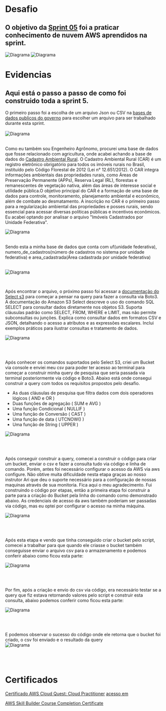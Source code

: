# Desafio
## O objetivo da [Sprint 05](https://github.com/rafaelkabata/ProgramaBolsasPB/tree/main/Sprint%205/Desafio) foi a praticar conhecimento de nuvem AWS aprendidos na sprint.

![Diagrama](https://github.com/rafaelkabata/ProgramaBolsasPB/blob/main/Sprint%205/evidencias/obj_desafio_1.png)
![Diagrama](https://github.com/rafaelkabata/ProgramaBolsasPB/blob/main/Sprint%205/evidencias/obj_desafio_2.png)
<br/>
</div>

# Evidencias

## Aqui está o passo a passo de como foi construido toda a sprint 5.

O primeiro passo foi a escolha de um arquivo Json ou CSV na [bases de dados publicos do governo](https://dados.gov.br/home) para escolher um arquivo para ser trabalhado durante esta sprint.<br><br>
![Diagrama](https://github.com/rafaelkabata/ProgramaBolsasPB/blob/main/Sprint%205/evidencias/dados_governo.png)
<br><br>

Como eu também sou Engenheiro Agrônomo, procurei uma base de dados que fosse relacionado com agricultura, onde acabei achando a base de dados do [Cadastro Ambiental Rural](https://dados.gov.br/dados/conjuntos-dados/cadastro-ambiental-rural1). O Cadastro Ambiental Rural (CAR) é um registro eletrônico obrigatório para todos os imóveis rurais no Brasil, instituído pelo Código Florestal de 2012 (Lei n° 12.651/2012). O CAR integra informações ambientais das propriedades rurais, como Áreas de Preservação Permanente (APPs), Reserva Legal (RL), florestas e remanescentes de vegetação nativa, além das áreas de interesse social e utilidade pública.O objetivo principal do CAR é a formação de uma base de dados para controle, monitoramento, planejamento ambiental e econômico, além de combate ao desmatamento. A inscrição no CAR é o primeiro passo para a regularização ambiental das propriedades e posses rurais, sendo essencial para acessar diversas políticas públicas e incentivos econômicos. Eu acabei optando por analisar o arquivo "Imóveis Cadastrados por Unidade Federativa". 
<br>

![Diagrama](https://github.com/rafaelkabata/ProgramaBolsasPB/blob/main/Sprint%205/evidencias/cadastro_area_rural.png)
<br><br>

Sendo esta a minha base de dados que conta com uf(unidade federativa), numero_de_cadastros(número de cadastros no sistema por unidade federativa) e area_cadastrada(Área cadastrada por unidade federativa) <br> <br>

![Diagrama](https://github.com/rafaelkabata/ProgramaBolsasPB/blob/main/Sprint%205/evidencias/imoveis_cadastrados_tabela.png)

<br>

Após encontrar o arquivo, o próximo passo foi acessar a [documentação do Select s3](https://docs.aws.amazon.com/pt_br/AmazonS3/latest/userguide/s3-select-sql-reference-select.html) para começar a pensar na query para fazer a consulta via Boto3. A documentação do Amazon S3 Select descreve o uso do comando SQL SELECT para consultar dados diretamente nos objetos S3. Suporta cláusulas padrão como SELECT, FROM, WHERE e LIMIT, mas não permite subconsultas ou junções. Explica como consultar dados em formatos CSV e JSON, detalhando o acesso a atributos e as expressões escalares. Inclui exemplos práticos para ilustrar consultas e tratamento de dados.
<br>


![Diagrama](https://github.com/rafaelkabata/ProgramaBolsasPB/blob/main/Sprint%205/evidencias/documentacao_aws.png)

<br><br>

Após conhecer os comandos suportados pelo Select S3, criei um Bucket via console e enviei meu csv para poder ter acesso ao terminal para começar a construir minha query de pesquisa que seria passada via terminal posteriormente via código e Boto3. Abaixo está onde consegui construir a query com todos os requisitos propostos pelo desafio. 
- As duas cláusulas de pesquisa que filtra dados com dois operadores lógicos ( AND e OR )
- Duas funções de agregação ( SUM e AVG )
- Uma função Condicional ( NULLIF )
- Uma função de Conversão ( CAST )
- Uma função de data ( UTCNOW() )
- Uma função de String ( UPPER )
  
![Diagrama](https://github.com/rafaelkabata/ProgramaBolsasPB/blob/main/Sprint%205/evidencias/consulta_s3_aws.png)

<br><br>

Após conseguir construir a query, comecei a construir o código para criar um bucket, enviar o csv e fazer a consulta tudo via código e linha de comando. Porém, antes foi necessário configurar o acesso da AWS via aws configure. Não obtive muita dificuldade nesta etapa graças ao nosso instrutor Ari que deu o suporte necessário para a configuração de nossas maquinas através de sua monitoria. Fica aqui o meu agradecimento. Fui construindo o código por etapas, então a primeira etapa foi construir a parte para a criação do Bucket pela linha do comando como demonstrado abaixo. As credenciais de acesso da aws também poderiam ser passadas via código, mas eu optei por configurar o acesso na minha máquina.

![Diagrama](https://github.com/rafaelkabata/ProgramaBolsasPB/blob/main/Sprint%205/evidencias/codigo_criacao_bucket.png)

<br><br>

Após esta etapa e vendo que tinha conseguido criar o bucket pelo script, comecei a trabalhar para que quando ele criasse o bucket também conseguisse enviar o arquivo csv para o armazenamento e podemos conferir abaixo como ficou esta parte:

![Diagrama](https://github.com/rafaelkabata/ProgramaBolsasPB/blob/main/Sprint%205/evidencias/enviar_csv_aws.png)

<br><br>

Por fim, após a criação e envio do csv via código, era necessário testar se a query que fiz estava retornando valores pelo script e construir esta consulta, abaixo podemos conferir como ficou esta parte:
<br>


![Diagrama](https://github.com/rafaelkabata/ProgramaBolsasPB/blob/main/Sprint%205/evidencias/enviar_query_e_retornar_valor_aws.png)

<br><br>

E podemos observar o sucesso do código onde ele retorna que o bucket foi criado, o csv foi enviado e o resultado da query 
<br> 
![Diagrama](https://github.com/rafaelkabata/ProgramaBolsasPB/blob/main/Sprint%205/evidencias/resultado_prompt_aws.png)

<br><br>

# Certificados
[Certificado AWS Cloud Quest: Cloud Practitioner](https://github.com/rafaelkabata/ProgramaBolsasPB/blob/main/Sprint%205/certificados/aws-cloud-quest.png) [acesso em](https://www.credly.com/badges/b2d4674c-b441-4fe1-94ed-a94d3b89a51a)

[AWS Skill Builder Course Completion Certificate](https://github.com/rafaelkabata/ProgramaBolsasPB/blob/main/Sprint%205/certificados/18719_5_5266074_1716215657_AWS%20Skill%20Builder%20Course%20Completion%20Certificate.pdf)
<br/>
</div>



